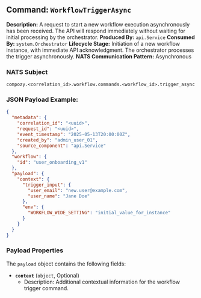 ## Command: `WorkflowTriggerAsync`

**Description:** A request to start a new workflow execution asynchronously has been received. The API will respond immediately without waiting for initial processing by the orchestrator.
**Produced By:** `api.Service`
**Consumed By:** `system.Orchestrator`
**Lifecycle Stage:** Initiation of a new workflow instance, with immediate API acknowledgment. The orchestrator processes the trigger asynchronously.
**NATS Communication Pattern:** Asynchronous

### NATS Subject

`compozy.<correlation_id>.workflow.commands.<workflow_id>.trigger_async`

### JSON Payload Example:

```json
{
  "metadata": {
    "correlation_id": "<uuid>",
    "request_id": "<uuid>",
    "event_timestamp": "2025-05-13T20:00:00Z",
    "created_by": "admin_user_01",
    "source_component": "api.Service"
  },
  "workflow": {
    "id": "user_onboarding_v1"
  },
  "payload": {
    "context": {
      "trigger_input": {
        "user_email": "new.user@example.com",
        "user_name": "Jane Doe"
      },
      "env": {
        "WORKFLOW_WIDE_SETTING": "initial_value_for_instance"
      }
    }
  }
}
```

### Payload Properties

The `payload` object contains the following fields:
-   **`context`** (`object`, Optional)
    -   Description: Additional contextual information for the workflow trigger command. 
